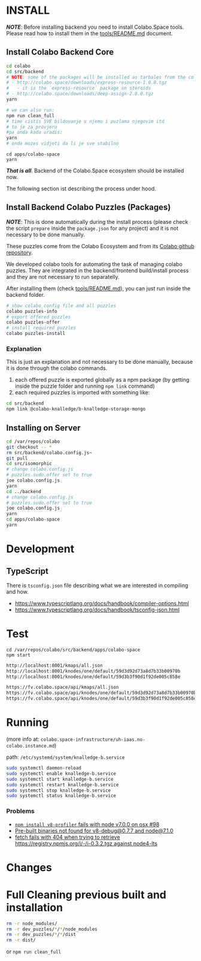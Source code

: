 # 	INSTALL

***NOTE***: Before installing backend you need to install Colabo.Space tools. Please read how to install them in the [tools/README.md](../tools/README.md) document.


## Install Colabo Backend Core

```sh
cd colabo
cd src/backend
# NOTE: some of the packages will be installed as tarbales from the colabo.space website
# - http://colabo.space/downloads/express-resource-1.0.0.tgz
#   - it is the `express-resource` package on steroids
# - http://colabo.space/downloads/deep-assign-2.0.0.tgz
yarn

# we can also run:
npm run clean_full
# time cistis SVE bildovanje u njemu i puzlama njegovim itd
# to je za provjeru
#pa onda kada uradis:
yarn
# onda mozes vidjeti da li je sve stabilno
```

```
cd apps/colabo-space
yarn
```

***That is all***. Backend of the Colabo.Space ecosystem should be installed now. 

The following section ist describing the process under hood.

## Install Backend Colabo Puzzles (Packages)

***NOTE***: This is done automatically during the install process (please check the script `prepare` inside the `package.json` for any project) and it is not necessary to be done manually.

These puzzles come from the Colabo Ecosystem and from its [Colabo github repository](https://github.com/Cha-OS/colabo).

We developed colabo tools for automating the task of managing colabo puzzles. They are integrated in the backend/frontend build/install process and they are not necessary to run separatelly.

After installing them (check [tools/README.md](../tools/README.md)), you can just run inside the backend folder. 

```sh
# show colabo config file and all puzzles
colabo puzzles-info
# export offered puzzles
colabo puzzles-offer
# install required puzzles
colabo puzzles-install
```

### Explanation

This is just an explanation and not necessary to be done manually, because it is done through the colabo commands.

1. each offered puzzle is exported globally as a npm package (by getting inside the puzzle folder and running `npm link` command)
2. each required puzzles is imported with something like:

```sh
cd src/backend
npm link @colabo-knalledge/b-knalledge-storage-mongo
```

## Installing on Server

```sh
cd /var/repos/colabo
git checkout -- *
rm src/backend/colabo.config.js~
git pull
cd src/isomorphic
# change colabo.config.js
# puzzles.sudo.offer set to true
joe colabo.config.js
yarn
cd ../backend
# change colabo.config.js
# puzzles.sudo.offer set to true
joe colabo.config.js
yarn
cd apps/colabo-space
yarn
```

# Development

## TypeScript

There is `tsconfig.json` file describing what we are interested in compiling and how.

+ https://www.typescriptlang.org/docs/handbook/compiler-options.html
+ https://www.typescriptlang.org/docs/handbook/tsconfig-json.html

# Test

```
cd /var/repos/colabo/src/backend/apps/colabo-space
npm start
```

```sh
http://localhost:8001/kmaps/all.json
http://localhost:8001/knodes/one/default/59d3d92d73a8d7b33b00970b
http://localhost:8001/knodes/one/default/59d3b3f90d1f92de005c858e
```

```sh
https://fv.colabo.space/api/kmaps/all.json
https://fv.colabo.space/api/knodes/one/default/59d3d92d73a8d7b33b00970b
https://fv.colabo.space/api/knodes/one/default/59d3b3f90d1f92de005c858e
```

# Running

(more info at: `colabo.space-infrastructure/uh-iaas.no-colabo.instance.md`)

path: `/etc/systemd/system/knalledge-b.service`

```sh
sudo systemctl daemon-reload
sudo systemctl enable knalledge-b.service
sudo systemctl start knalledge-b.service
sudo systemctl restart knalledge-b.service
sudo systemctl stop knalledge-b.service
sudo systemctl status knalledge-b.service
```

### Problems

- [`npm install v8-profiler` fails with node v7.0.0 on osx #98](https://github.com/node-inspector/v8-profiler/issues/98)
- [Pre-built binaries not found for v8-debug@0.7.7 and node@7.1.0](https://github.com/node-inspector/node-inspector/issues/950)
- [fetch fails with 404 when trying to retrieve https://registry.npmjs.org/i/-/i-0.3.2.tgz against node4-lts](https://github.com/npm/npm/issues/14025)

# Changes


# Full Cleaning previous built and installation

```sh
rm -r node_modules/
rm -r dev_puzzles/*/*/node_modules
rm -r dev_puzzles/*/*/dist
rm -r dist/
```

or `npm run clean_full`
